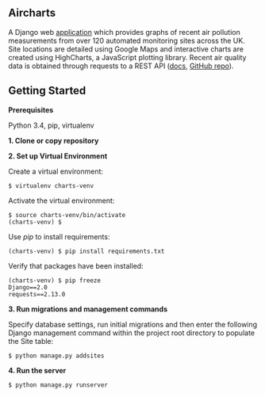 Aircharts
-----------

A Django web [application](http://aurncharts.pauljd.me/) which provides graphs of recent air pollution measurements from over 120 automated
monitoring sites across the UK. Site locations are detailed using Google Maps and interactive charts are created using HighCharts, a JavaScript plotting library.
Recent air quality data is obtained through requests to a REST API ([docs](http://ukair.pauljd.me/docs/), [GitHub repo](https://github.com/paulos84/aurn2)). 


Getting Started
---------------


**Prerequisites**

Python 3.4, pip, virtualenv

**1. Clone or copy repository**

**2. Set up Virtual Environment**

Create a virtual environment:

    $ virtualenv charts-venv

Activate the virtual environment:

    $ source charts-venv/bin/activate
    (charts-venv) $

Use *pip* to install requirements:

    (charts-venv) $ pip install requirements.txt

Verify that packages have been installed:

    (charts-venv) $ pip freeze
    Django==2.0
    requests==2.13.0

**3. Run migrations and management commands**

Specify database settings, run initial migrations and then enter the following Django management command within the project root directory to populate the Site table:

    $ python manage.py addsites

**4. Run the server**

    $ python manage.py runserver